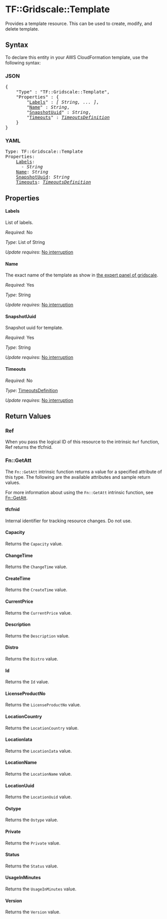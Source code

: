 # TF::Gridscale::Template

Provides a template resource. This can be used to create, modify, and delete template.

## Syntax

To declare this entity in your AWS CloudFormation template, use the following syntax:

### JSON

<pre>
{
    "Type" : "TF::Gridscale::Template",
    "Properties" : {
        "<a href="#labels" title="Labels">Labels</a>" : <i>[ String, ... ]</i>,
        "<a href="#name" title="Name">Name</a>" : <i>String</i>,
        "<a href="#snapshotuuid" title="SnapshotUuid">SnapshotUuid</a>" : <i>String</i>,
        "<a href="#timeouts" title="Timeouts">Timeouts</a>" : <i><a href="timeoutsdefinition.md">TimeoutsDefinition</a></i>
    }
}
</pre>

### YAML

<pre>
Type: TF::Gridscale::Template
Properties:
    <a href="#labels" title="Labels">Labels</a>: <i>
      - String</i>
    <a href="#name" title="Name">Name</a>: <i>String</i>
    <a href="#snapshotuuid" title="SnapshotUuid">SnapshotUuid</a>: <i>String</i>
    <a href="#timeouts" title="Timeouts">Timeouts</a>: <i><a href="timeoutsdefinition.md">TimeoutsDefinition</a></i>
</pre>

## Properties

#### Labels

List of labels.

_Required_: No

_Type_: List of String

_Update requires_: [No interruption](https://docs.aws.amazon.com/AWSCloudFormation/latest/UserGuide/using-cfn-updating-stacks-update-behaviors.html#update-no-interrupt)

#### Name

The exact name of the template as show in [the expert panel of gridscale](https://my.gridscale.io/Expert/Template).

_Required_: Yes

_Type_: String

_Update requires_: [No interruption](https://docs.aws.amazon.com/AWSCloudFormation/latest/UserGuide/using-cfn-updating-stacks-update-behaviors.html#update-no-interrupt)

#### SnapshotUuid

Snapshot uuid for template.

_Required_: Yes

_Type_: String

_Update requires_: [No interruption](https://docs.aws.amazon.com/AWSCloudFormation/latest/UserGuide/using-cfn-updating-stacks-update-behaviors.html#update-no-interrupt)

#### Timeouts

_Required_: No

_Type_: <a href="timeoutsdefinition.md">TimeoutsDefinition</a>

_Update requires_: [No interruption](https://docs.aws.amazon.com/AWSCloudFormation/latest/UserGuide/using-cfn-updating-stacks-update-behaviors.html#update-no-interrupt)

## Return Values

### Ref

When you pass the logical ID of this resource to the intrinsic `Ref` function, Ref returns the tfcfnid.

### Fn::GetAtt

The `Fn::GetAtt` intrinsic function returns a value for a specified attribute of this type. The following are the available attributes and sample return values.

For more information about using the `Fn::GetAtt` intrinsic function, see [Fn::GetAtt](https://docs.aws.amazon.com/AWSCloudFormation/latest/UserGuide/intrinsic-function-reference-getatt.html).

#### tfcfnid

Internal identifier for tracking resource changes. Do not use.

#### Capacity

Returns the <code>Capacity</code> value.

#### ChangeTime

Returns the <code>ChangeTime</code> value.

#### CreateTime

Returns the <code>CreateTime</code> value.

#### CurrentPrice

Returns the <code>CurrentPrice</code> value.

#### Description

Returns the <code>Description</code> value.

#### Distro

Returns the <code>Distro</code> value.

#### Id

Returns the <code>Id</code> value.

#### LicenseProductNo

Returns the <code>LicenseProductNo</code> value.

#### LocationCountry

Returns the <code>LocationCountry</code> value.

#### LocationIata

Returns the <code>LocationIata</code> value.

#### LocationName

Returns the <code>LocationName</code> value.

#### LocationUuid

Returns the <code>LocationUuid</code> value.

#### Ostype

Returns the <code>Ostype</code> value.

#### Private

Returns the <code>Private</code> value.

#### Status

Returns the <code>Status</code> value.

#### UsageInMinutes

Returns the <code>UsageInMinutes</code> value.

#### Version

Returns the <code>Version</code> value.

